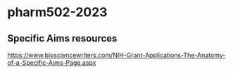 # pharm502-2023

## Specific Aims resources

https://www.biosciencewriters.com/NIH-Grant-Applications-The-Anatomy-of-a-Specific-Aims-Page.aspx

